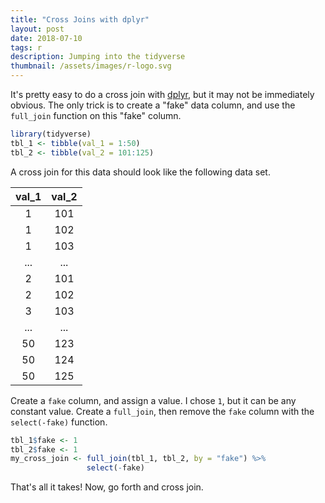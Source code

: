 ```yaml
---
title: "Cross Joins with dplyr"
layout: post
date: 2018-07-10
tags: r
description: Jumping into the tidyverse
thumbnail: /assets/images/r-logo.svg
---
```


It's pretty easy to do a cross join with [dplyr](https://dplyr.tidyverse.org/), but it may not be immediately obvious. The only trick is to create a "fake" data column, and use the `full_join` function on this "fake" column.

```r
library(tidyverse)
tbl_1 <- tibble(val_1 = 1:50)
tbl_2 <- tibble(val_2 = 101:125)
```

A cross join for this data should look like the following data set.

| val_1 | val_2 |
| :---: | :---: |
|   1   |  101  |
|   1   |  102  |
|   1   |  103  |
|  ...  |  ...  |
|   2   |  101  |
|   2   |  102  |
|   3   |  103  |
|  ...  |  ...  |
|  50   |  123  |
|  50   |  124  |
|  50   |  125  |

Create a `fake` column, and assign a value. I chose `1`, but it can be any constant value. Create a `full_join`, then remove the `fake` column with the `select(-fake)` function.

```r
tbl_1$fake <- 1
tbl_2$fake <- 1
my_cross_join <- full_join(tbl_1, tbl_2, by = "fake") %>%
                 select(-fake)
```

That's all it takes! Now, go forth and cross join.
